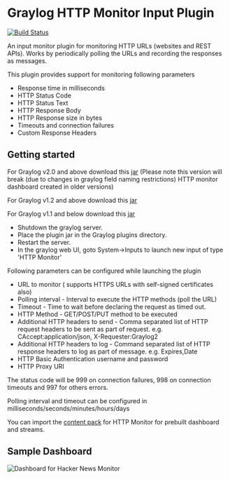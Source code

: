 # Graylog HTTP Monitor Input Plugin

[![Build Status](https://travis-ci.org/sivasamyk/graylog2-plugin-input-httpmonitor.svg?branch=master)](https://travis-ci.org/sivasamyk/graylog2-plugin-input-httpmonitor)

An input monitor plugin for monitoring HTTP URLs (websites and REST APIs).
Works by periodically polling the URLs and recording the responses as messages.

This plugin provides support for monitoring following parameters

- Response time in milliseconds
- HTTP Status Code
- HTTP Status Text
- HTTP Response Body
- HTTP Response size in bytes
- Timeouts and connection failures
- Custom Response Headers

## Getting started

For Graylog v2.0 and above download this [jar](https://github.com/sivasamyk/graylog2-plugin-input-httpmonitor/releases/download/v1.0.5/graylog2-plugin-input-httpmonitor-1.0.5.jar)
(Please note this version will break (due to changes in graylog field naming restrictions) HTTP monitor dashboard created in older versions)

For Graylog v1.2 and above download this [jar](https://github.com/sivasamyk/graylog2-plugin-input-httpmonitor/releases/download/v1.0.2/graylog2-plugin-input-httpmonitor-1.0.2.jar)

For Graylog v1.1 and below download this [jar](https://github.com/sivasamyk/graylog2-plugin-input-httpmonitor/releases/download/v1.0.0/graylog2-plugin-input-httpmonitor-1.0.0.jar)

- Shutdown the graylog server.
- Place the plugin jar in the Graylog plugins directory.
- Restart the server.
- In the graylog web UI, goto System->Inputs to launch new input of type 'HTTP Monitor'

Following parameters can be configured while launching the plugin

- URL to monitor ( supports HTTPS URLs with self-signed certificates also)
- Polling interval - Interval to execute the HTTP methods (poll the URL)
- Timeout - Time to wait before declaring the request as timed out.
- HTTP Method - GET/POST/PUT method to be executed
- Additional HTTP headers to send - Comma separated list of HTTP request headers to be sent as part of request. e.g. CAccept:application/json, X-Requester:Graylog2
- Additional HTTP headers to log - Command separated list of HTTP response headers to log as part of message. e.g. Expires,Date
- HTTP Basic Authentication username and password
- HTTP Proxy URI

The status code will be 999 on connection failures, 998 on connection timeouts and 997 for others errors.

Polling interval and timeout can be configured in milliseconds/seconds/minutes/hours/days

You can import the [content pack](https://github.com/sivasamyk/graylog-contentpack-httpmonitor) for HTTP Monitor for prebuilt dashboard and streams.

## Sample Dashboard

![Dashboard for Hacker News Monitor](https://raw.githubusercontent.com/sivasamyk/graylog2-plugin-input-httpmonitor/master/HTTP%20Monitor%20Screenshot.png)

